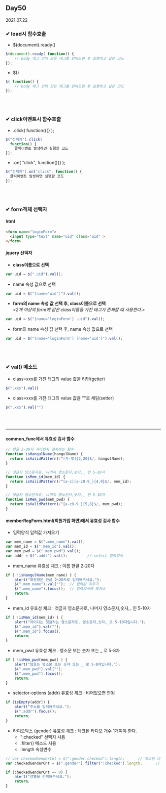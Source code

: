 ## Day50
2021.07.22

### ✔ load시 함수호출
- $(document).ready()
```javascript
$(document).ready( function() {
    // body 태그 안의 모든 태그를 읽어드린 후 실행하고 싶은 코드 
});
```

- $()
```javascript
$( function() {
    // body 태그 안의 모든 태그를 읽어드린 후 실행하고 싶은 코드 
});
```


<br><br>
### ✔ click이벤트시 함수호출
- .click( function(){} );
```javascript
$("선택자").click(
  function() {
    클릭이벤트 발생하면 실행할 코드
});
```

- .on( "click", function(){} );
```javascript
$("선택자").on("click", function() {
  클릭이벤트 발생하면 실행할 코드
});
```

<br><br>
### ✔ form객체 선택자
#### html
```html
<form name="loginForm">
  <input type="text" name="uid" class="uid" >
</form>
```

#### jquery 선택자
- **class이름으로 선택**
```javascript
var uid = $(".uid").val();
```
- name 속성 값으로 선택
```javascript
var uid = $("[name='uid']").val();
```
- **form의 name 속성 값 선택 후, class이름으로 선택**  
*<2개 이상의 form에 같은 class이름을 가진 태그가 존재할 때 사용한다.>*
```javascript
var uid = $("[name='loginForm'] .uid").val();  
```
- form의 name 속성 값 선택 후, name 속성 값으로 선택
```javascript
var uid = $("[name='loginForm'] [name='uid']").val();
```


<br><br>
### ✔ val() 메소드
- class=xxx를 가진 태그의 value 값을 리턴(getter)
```javascript
$(".xxx").val()
```
- class=xxx를 가진 태그의 value 값을 ""로 세팅(setter)
```javascript
$(".xxx").val("")
```

<br><br>
<hr>

#### common_func에서 유효성 검사 함수
```javascript
// 한글 2-20자 사이인지 검사하는 함수
function isHangulName(hangulName) {
  return isValidPattern(/^[가-힣]{2,20}$/, hangulName);
}

// 첫글자 영소문자로, 나머지 영소문자,숫자,_ 인 5-10자
function isMem_id(mem_id) {
  return isValidPattern(/^[a-z][a-z0-9_]{4,9}$/, mem_id);
}

// 첫글자 영소문자로, 나머지 영소문자,숫자,_ 인 5-10자
function isMem_pwd(mem_pwd) {
  return isValidPattern(/^[a-z0-9_]{5,8}$/, mem_pwd);
}
```

#### memberRegForm.html(회원가입 화면)에서 유효성 검사 함수

- 입력양식 입력값 가져오기
```javascript
var mem_name = $(".mem_name").val();
var mem_id = $(".mem_id").val();
var mem_pwd = $(".mem_pwd").val();
var addr = $(".addr").val();         // select 입력양식
```


- mem_name 유효성 체크 : 이름 한글 2-20자
```javascript
if ( !isHangulName(mem_name) ) {
    alert("회원명은 한글 2~20자로 입력해주세요.");
    $(".mem_name").val("");  // 입력값 지우기
    $(".mem_name").focus();  // 입력양식에 포커스
    return;
}
```

- mem_id 유효성 체크 : 첫글자 영소문자로, 나머지 영소문자,숫자,_ 인 5-10자
```javascript
if ( !isMem_id(mem_id) ) {
    alert("아이디는 첫글자는 영소문자로, 영소문자,숫자,_로 5-10자입니다.");
    $(".mem_id").val("");
    $(".mem_id").focus();
    return;
}
```

- mem_pwd 유효성 체크 : 영소문 또는 숫자 또는 _ 로 5-8자
```javascript
if ( !isMem_pwd(mem_pwd) ) {
    alert("암호는 영소문 또는 숫자 또는 _ 로 5-8자입니다.");
    $(".mem_pwd").val("");
    $(".mem_pwd").focus();
    return;
}
```

- selector-options (addr) 유효성 체크 : 비어있으면 안됨
```javascript
if (isEmpty(addr)) {
    alert("주소를 입력해주세요.");
    $(".addr").focus();
    return;
}
```

- 라디오박스 (gender) 유효성 체크 : 체크된 라디오 개수 1개여야 한다.
  - ":checked" 선택자 사용
  - .filter() 메소드 사용
  - .length 속성변수 
```javascript
// var checkedGenderCnt = $(".gender:checked").length;      // 체크된 라디오버튼 개수
var checkedGenderCnt = $(".gender").filter(":checked").length;      // 체크된 라디오버튼 개수

if (checkedGenderCnt == 0) {
    alert("성별을 선택해주세요.");
    return;
}
```





